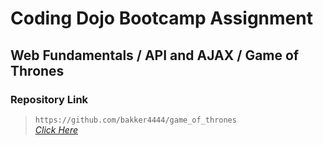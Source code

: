 # Coding Dojo Bootcamp Assignment
## Web Fundamentals / API and AJAX / Game of Thrones

### Repository Link  

> ``` https://github.com/bakker4444/game_of_thrones ```  
> _[Click Here](https://github.com/bakker4444/game_of_thrones)_  
